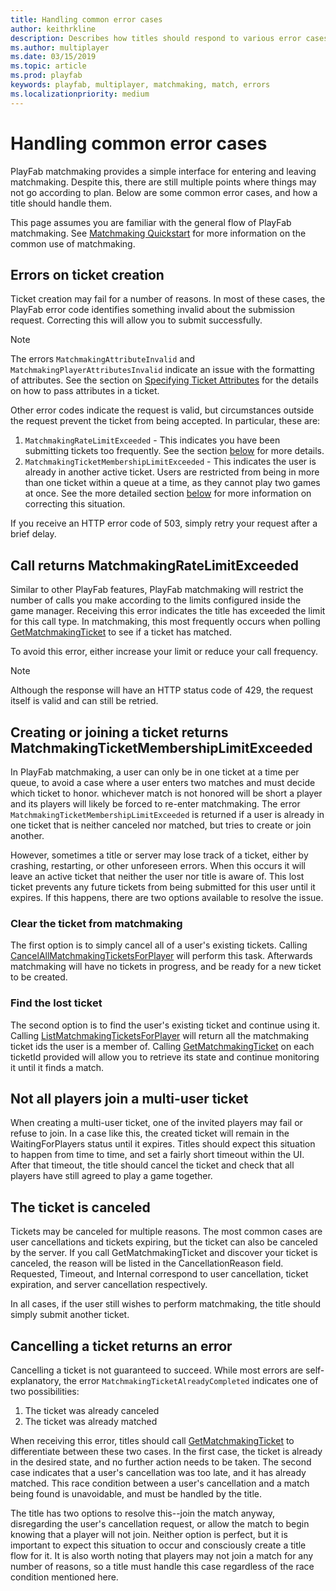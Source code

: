 ```yaml
---
title: Handling common error cases
author: keithrkline
description: Describes how titles should respond to various error cases
ms.author: multiplayer
ms.date: 03/15/2019
ms.topic: article
ms.prod: playfab
keywords: playfab, multiplayer, matchmaking, match, errors
ms.localizationpriority: medium
---
```


# Handling common error cases

PlayFab matchmaking provides a simple interface for entering and leaving matchmaking. Despite this, there are still multiple points where things may not go according to plan. Below are some common error cases, and how a title should handle them.

This page assumes you are familiar with the general flow of PlayFab matchmaking. See [Matchmaking Quickstart](quickstart.md) for more information on the
common use of matchmaking.

## Errors on ticket creation

Ticket creation may fail for a number of reasons. In most of these cases, the PlayFab error code identifies something invalid about the submission request. Correcting this will allow you to submit successfully.

> [!NOTE]  
> The errors `MatchmakingAttributeInvalid` and `MatchmakingPlayerAttributesInvalid` indicate an issue with the formatting of attributes. See the section on [Specifying Ticket Attributes](ticket-attributes.md) for the details on how to pass attributes in a ticket.

Other error codes indicate the request is valid, but circumstances outside the request prevent the ticket from being accepted. In particular, these are:

1. `MatchmakingRateLimitExceeded` - This indicates you have been submitting tickets too frequently. See the section [below](#call-returns-matchmakingratelimitexceeded) for more details.
2. `MatchmakingTicketMembershipLimitExceeded` - This indicates the user is already in another active ticket. Users are restricted from being in more than one ticket within a queue at a time, as they cannot play two games at once. See the more detailed section [below](#creating-or-joining-a-ticket-returns-matchmakingticketmembershiplimitexceeded) for more information on correcting this situation.

If you receive an HTTP error code of 503, simply retry your request after a brief delay.

## Call returns MatchmakingRateLimitExceeded

Similar to other PlayFab features, PlayFab matchmaking will restrict the number of calls you make according to the limits configured inside the game manager. Receiving this error indicates the title has exceeded the limit for this call type. In matchmaking, this most frequently occurs when polling [GetMatchmakingTicket](xref:titleid.playfabapi.com.multiplayer.matchmaking.getmatchmakingticket) to see if a ticket has matched.

To avoid this error, either increase your limit or reduce your call frequency.

> [!NOTE]  
> Although the response will have an HTTP status code of 429, the request itself is valid and can still be retried.

## Creating or joining a ticket returns MatchmakingTicketMembershipLimitExceeded

In PlayFab matchmaking, a user can only be in one ticket at a time per queue, to avoid a case where a user enters two matches and must decide which ticket to honor. whichever match is not honored will be short a player and its players will likely be forced to re-enter matchmaking. The error `MatchmakingTicketMembershipLimitExceeded` is returned if a user is already in one ticket that is neither canceled nor matched, but tries to create or join another.

However, sometimes a title or server may lose track of a ticket, either by crashing, restarting, or other unforeseen errors. When this occurs it will leave an active ticket that neither the user nor title is aware of. This lost ticket prevents any future tickets from being submitted for this user until it expires. If this happens, there are two options available to resolve the issue.

### Clear the ticket from matchmaking

The first option is to simply cancel all of a user's existing tickets. Calling [CancelAllMatchmakingTicketsForPlayer](xref:titleid.playfabapi.com.multiplayer.matchmaking.cancelallmatchmakingticketsforplayer) will perform this task. Afterwards matchmaking will have no tickets in progress, and be ready for a new ticket to be created.

### Find the lost ticket

The second option is to find the user's existing ticket and continue using it. Calling
[ListMatchmakingTicketsForPlayer](xref:titleid.playfabapi.com.multiplayer.matchmaking.listmatchmakingticketsforplayer)
will return all the matchmaking ticket ids the user is a member of. Calling [GetMatchmakingTicket](xref:titleid.playfabapi.com.multiplayer.matchmaking.getmatchmakingticket)
on each ticketId provided will allow you to retrieve its state and continue monitoring it until it finds a match.

## Not all players join a multi-user ticket

When creating a multi-user ticket, one of the invited players may fail or refuse to join. In a case like this, the created ticket will remain in the WaitingForPlayers status until it expires. Titles should expect this situation to happen from time to time, and set a fairly short timeout within the UI. After that timeout, the title should cancel the ticket and check that all players have still agreed to play a game together.

## The ticket is canceled

Tickets may be canceled for multiple reasons. The most common cases are user cancellations and tickets expiring, but the ticket can also be canceled by the server. If you call GetMatchmakingTicket and discover your ticket is canceled, the reason will be listed in the CancellationReason field. Requested, Timeout, and Internal correspond to user cancellation, ticket expiration, and server cancellation respectively.

In all cases, if the user still wishes to perform matchmaking, the title should simply submit another ticket.

## Cancelling a ticket returns an error

Cancelling a ticket is not guaranteed to succeed. While most errors are self-explanatory, the error `MatchmakingTicketAlreadyCompleted` indicates one of two possibilities:

1. The ticket was already canceled
2. The ticket was already matched

When receiving this error, titles should call [GetMatchmakingTicket](xref:titleid.playfabapi.com.multiplayer.matchmaking.getmatchmakingticket) to differentiate between these two cases. In the first case, the ticket is already in the desired state, and no further action needs to be taken. The second case indicates that a user's cancellation was too late, and it has already matched. This race condition between a user's cancellation and a match being found is unavoidable, and must be handled by the title.

The title has two options to resolve this--join the match anyway, disregarding the user's cancellation request, or allow the match to begin knowing that a player will not join. Neither option is perfect, but it is important to expect this situation to occur and consciously create a title flow for it. It is also worth noting that players may not join a match for any number of reasons, so a title must handle this case regardless of the race condition mentioned here.